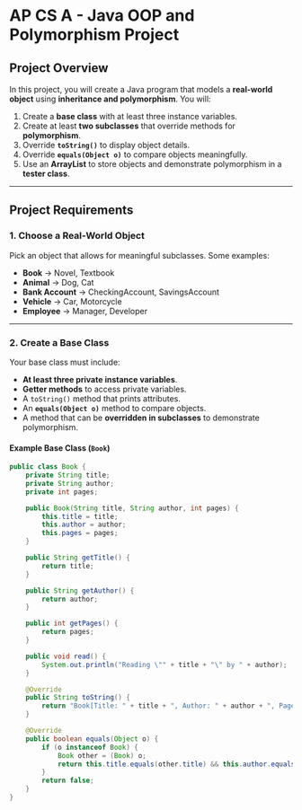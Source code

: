 
# AP CS A - Java OOP and Polymorphism Project

## Project Overview
In this project, you will create a Java program that models a **real-world object** using **inheritance and polymorphism**. You will:

1. Create a **base class** with at least three instance variables.
2. Create at least **two subclasses** that override methods for **polymorphism**.
3. Override **`toString()`** to display object details.
4. Override **`equals(Object o)`** to compare objects meaningfully.
5. Use an **ArrayList** to store objects and demonstrate polymorphism in a **tester class**.

---

## Project Requirements

### 1. Choose a Real-World Object
Pick an object that allows for meaningful subclasses. Some examples:

- **Book** → Novel, Textbook
- **Animal** → Dog, Cat
- **Bank Account** → CheckingAccount, SavingsAccount
- **Vehicle** → Car, Motorcycle
- **Employee** → Manager, Developer

---

### 2. Create a Base Class
Your base class must include:
- **At least three private instance variables**.
- **Getter methods** to access private variables.
- A `toString()` method that prints attributes.
- An **`equals(Object o)`** method to compare objects.
- A method that can be **overridden in subclasses** to demonstrate polymorphism.

#### Example Base Class (`Book`)
```java
public class Book {
    private String title;
    private String author;
    private int pages;

    public Book(String title, String author, int pages) {
        this.title = title;
        this.author = author;
        this.pages = pages;
    }

    public String getTitle() {
        return title;
    }

    public String getAuthor() {
        return author;
    }

    public int getPages() {
        return pages;
    }

    public void read() {
        System.out.println("Reading \"" + title + "\" by " + author);
    }

    @Override
    public String toString() {
        return "Book[Title: " + title + ", Author: " + author + ", Pages: " + pages + "]";
    }

    @Override
    public boolean equals(Object o) {
        if (o instanceof Book) {
            Book other = (Book) o;
            return this.title.equals(other.title) && this.author.equals(other.author) && this.pages == other.pages;
        }
        return false;
    }
}

